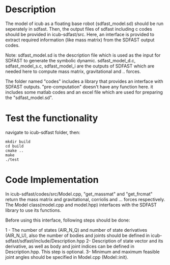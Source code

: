# Description 
The model of icub as a floating base robot (sdfast_model.sd) should be run seperately in sdfast. Then, the output files of sdfast including c codes should be provided in icub-sdfast/src.
Here, an interface is provided to extract required information (like mass matrix) from the SDFAST output codes.

Note:
sdfast_model.sd is the description file which is used as the input for SDFAST to generate the symbolic dynamic.
sdfast_model_d.c, sdfast_model_s.c, sdfast_model_i are the outputs of SDFAST which are needed here to compute mass matrix, gravitational and .. forces.

The folder named "codes" includes a library that provides an interface with SDFAST outputs. 
"pre-computation" doesn't have any function here. it includes some matlab codes and an excel file which are used for preparing the "sdfast_model.sd".

# Test the functionality
navigate to icub-sdfast folder, then:

	mkdir build
	cd build
	cmake ..
	make 
	./test

# Code Implementation
In icub-sdfast/codes/src/Model.cpp, "get_massmat" and "get_frcmat" return the mass matrix and gravitational, corriolis and ... forces respectively.
The Model class(model.cpp and model.hpp) interfaces with the SDFAST library to use its functions.

Before using this interface, following steps should be done:

1 - The number of states (AIR_N_Q) and number of state derivatives (AIR_N_U), also the number of bodies and joints should be defined in icub-sdfast/sdfast/include/Description.hpp
2-  Description of state vector and its derivative, as well as body and joint indices can be defined in Description.hpp. This step is optional.
3-  Minimum and maximum feasible joint angles should be specified in Model.cpp (Model::init).






